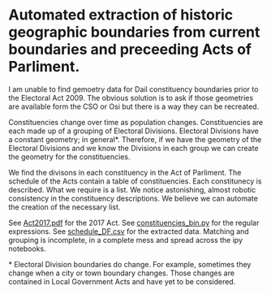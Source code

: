 # Automated extraction of historic geographic boundaries from current boundaries and preceeding Acts of Parliment.
I am unable to find gemoetry data for Dail constituency boundaries prior to the Electoral Act 2009. The obvious solution is to ask if those geometries are available form the CSO or Osi but there is a way they can be recreated.

Constituencies change over time as population changes. Constituencies are each made up of a grouping of Electoral Divisions. Electoral Divisions have a constant geometry; in general\*. Therefore, if we have the geometry of the Electoral Divisions and we know the Divisions in each group we can create the geometry for the constituencies.

We find the divisons in each constituency in the Act of Parliment. The schedule of the Acts contain a table of constituencies. Each constitunecy is described. What we require is a list. We notice astonishing, almost robotic consistency in the constituency descriptions. We believe we can automate the creation of the necessary list. 

See [Act2017.pdf](https://github.com/scriptsandstuff/parsing/blob/master/Act2017.pdf) for the 2017 Act.
See [constituencies_bin.py](https://github.com/scriptsandstuff/parsing/blob/master/constituencies_bin.py) for the regular expressions.
See [schedule_DF.csv](https://github.com/scriptsandstuff/parsing/blob/master/schedule_DF.csv) for the extracted data.
Matching and grouping is incomplete, in a complete mess and spread across the ipy notebooks.

\* Electoral Division boundaries do change. For example, sometimes they change when a city or town boundary changes. Those changes are contained in Local Government Acts and have yet to be considered.
